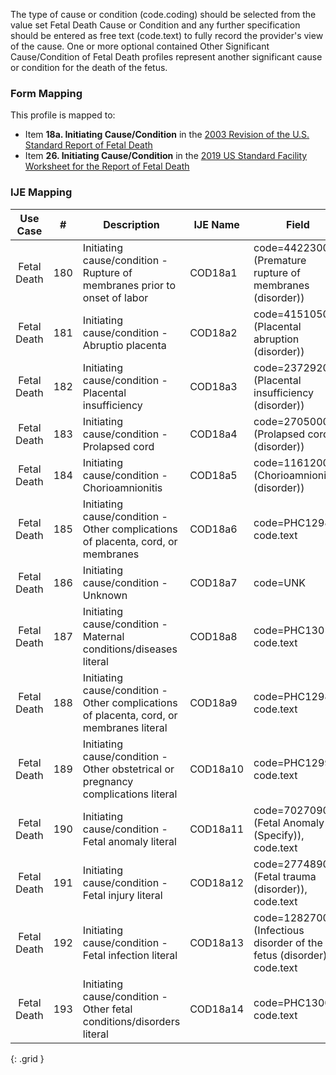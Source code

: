 The type of cause or condition (code.coding) should be selected from the value set Fetal Death Cause or Condition and any further specification should be entered as free text (code.text) to fully record the provider's view of the cause. One or more optional contained Other Significant Cause/Condition of Fetal Death profiles represent another significant cause or condition for the death of the fetus.

### Form Mapping
This profile is mapped to:
 * Item **18a. Initiating Cause/Condition** in the [2003 Revision of the U.S. Standard Report of Fetal Death](https://www.cdc.gov/nchs/data/dvs/FDEATH11-03finalACC.pdf)
 * Item **26. Initiating Cause/Condition** in the [2019 US Standard Facility Worksheet for the Report of Fetal Death](https://www.cdc.gov/nchs/data/dvs/fetal-death-facility-worksheet-2019-508.pdf)

### IJE Mapping

| **Use Case** |  **#**   |  **Description**  | **IJE Name**  |  **Field**  |  **Type**  | **Value Set**  |
| :---------: | --------------- | ------------ | ------------- | ---------- | ---------- | -------------- |
| Fetal Death | 180 | Initiating cause/condition - Rupture of membranes prior to onset of labor | COD18a1 | code=44223004 (Premature rupture of membranes (disorder)) |na | |
| Fetal Death | 181 | Initiating cause/condition - Abruptio placenta | COD18a2 | code=415105001 (Placental abruption (disorder)) |na | |
| Fetal Death | 182 | Initiating cause/condition - Placental insufficiency | COD18a3 | code=237292005 (Placental insufficiency (disorder)) |na | |
| Fetal Death | 183 | Initiating cause/condition - Prolapsed cord | COD18a4 | code=270500004 (Prolapsed cord (disorder)) |na | |
| Fetal Death | 184 | Initiating cause/condition - Chorioamnionitis | COD18a5 | code=11612004 (Chorioamnionitis (disorder)) |na | |
| Fetal Death | 185 | Initiating cause/condition - Other complications of placenta, cord, or membranes | COD18a6 | code=PHC1298, code.text |string | |
| Fetal Death | 186 | Initiating cause/condition - Unknown | COD18a7 | code=UNK |na | |
| Fetal Death | 187 | Initiating cause/condition - Maternal conditions/diseases literal | COD18a8 | code=PHC1301, code.text |string |.text should contain description |
| Fetal Death | 188 | Initiating cause/condition - Other complications of placenta, cord, or membranes literal | COD18a9 | code=PHC1298, code.text |string |.text should contain description |
| Fetal Death | 189 | Initiating cause/condition - Other obstetrical or pregnancy complications literal | COD18a10 | code=PHC1299, code.text |string |.text should contain description |
| Fetal Death | 190 | Initiating cause/condition - Fetal anomaly literal | COD18a11 | code=702709008 (Fetal Anomaly (Specify)), code.text |string |.text should contain description |
| Fetal Death | 191 | Initiating cause/condition - Fetal injury literal | COD18a12 | code=277489001 (Fetal trauma (disorder)), code.text |string | |
| Fetal Death | 192 | Initiating cause/condition - Fetal infection literal | COD18a13 | code=128270001 (Infectious disorder of the fetus (disorder)), code.text |string | |
| Fetal Death | 193 | Initiating cause/condition - Other fetal conditions/disorders literal | COD18a14 | code=PHC1300, code.text |string | |
{: .grid }
